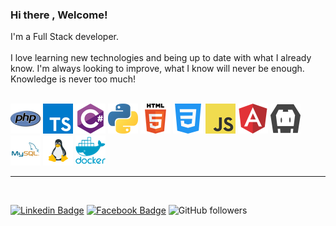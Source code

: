 ### Hi there , Welcome!

I'm a Full Stack developer.
<br><br>
 I love learning new technologies and being up to date with what I already know.
 I'm always looking to improve, what I know will never be enough. Knowledge is never too much!
<br><br>

![PHP](img/php_48x48.png) 
![Typescript](img/typescript_48x48.png) 
![C Sharp](img/csharp_48x48.png) 
![Python](img/python_48x48.png) 
![HTML](img/html_48x48.png)
![CSS](img/css.png)
![Javascript](img/javascript_48x48.png)
![Angular](img/angular.png)
![Cordova](img/cordova.png)
![MySql](img/mysql.png)
![Linux](img/linux.png)
![Docker](img/docker.png)


***

<br>

[![Linkedin Badge](https://img.shields.io/badge/-LinkedIn-0a66c2?style=flat-square&logo=Linkedin&logoColor=white&link=https://www.linkedin.com/in/tiago-roberto-diana-838587191)](https://www.linkedin.com/in/tiago-roberto-diana-838587191) [![Facebook Badge](https://img.shields.io/badge/-Facebook-0e8ef1?style=flat-square&logo=Facebook&logoColor=white&link=https://www.facebook.com/tiago.r.floyd/)](https://www.facebook.com/tiago.r.floyd/) 
![GitHub followers](https://img.shields.io/github/followers/tiagodiana?style=social)
